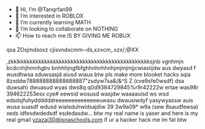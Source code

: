 - 👋 Hi, I’m @Tanqrfan99
- 👀 I’m interested in ROBLOX
- 🌱 I’m currently learning MATH
- 💞️ I’m looking to collaborate on NOTHING
- 📫 How to reach me IS BY GIVING ME ROBUX

<!---
Tanqrfan99/Tanqrfan99 is a ✨ special ✨ repository because its `README.md` (this file) appears on your GitHub profile.
You can click the Preview link to take a look at your changes.
--->
qsa ZOsjmdsoxz cjisvndxcmm─ds,xz»cm,.xzx/;@XX

,zkklkkkkkkkkkkkkkkkkkkkkkkkkkkkkkkkkkkkkkkkkkkkkksjnb vgnhmjn  bcdcnhjhmnhgbv bnhhhjngfbfghhnhnhhnhjmjmjmjjcwiasiijdw aus dwyasd f wusdhwsa sduwsasjd aiusd wiaus 
btw pls make more blooket hacks
sqia 8zxddw788888888888888887"zsdyw7sa&*(*&^S Z (cve9sfe0wsdf) dsa duwsah) dwuasud wyas dws8q q0d9384729845%r9r42222w ertae was98r 394622253esx cye#
eewsid wosusd wasjdw waaaauisd ws wsd edsdsjfuhyddddddreeeeeeeeeeeeeeuwasu dwausiwdyf yasywyassw auis wusa suasdf wdusd wialsduhwidsajdiw 39 3w9a09* w9a (sew 8saudfewsa) xeds idfesdwdedsdf esdedasdw...
btw my real name is yaser and here is my real gmail yzazai30@isnaschools.com if ur a hacker hack me
im fat btw
